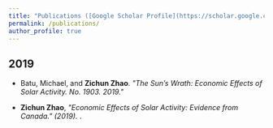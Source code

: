 ```yaml
---
title: "Publications ([Google Scholar Profile](https://scholar.google.com/citations?user=6-cTZxkAAAAJ&hl=en))"
permalink: /publications/
author_profile: true
---
```

## 2019
* Batu, Michael, and <b>Zichun Zhao</b>. <i>"The Sun’s Wrath: Economic Effects of Solar Activity. No. 1903. 2019."</i><br>

* <b>Zichun Zhao</b>, <i>"Economic Effects of Solar Activity: Evidence from Canada." (2019). </i>.<br>






